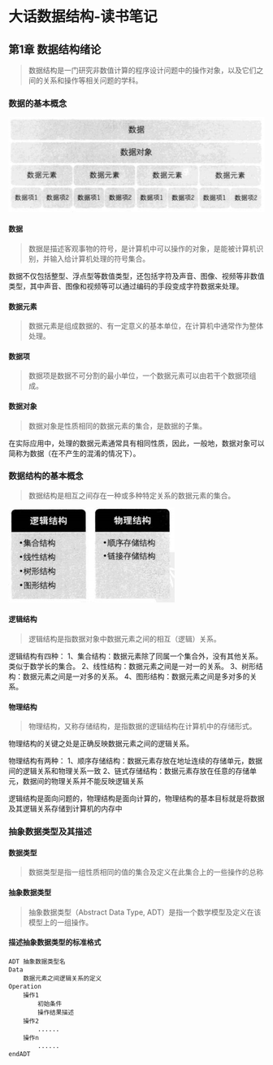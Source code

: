 # 大话数据结构-读书笔记

## 第1章 数据结构绪论

> 数据结构是一门研究非数值计算的程序设计问题中的操作对象，以及它们之间的关系和操作等相关问题的学科。

### 数据的基本概念

![数据的基本概念](数据的基本概念.PNG)

#### 数据
> 数据是描述客观事物的符号，是计算机中可以操作的对象，是能被计算机识别，并输入给计算机处理的符号集合。

数据不仅包括整型、浮点型等数值类型，还包括字符及声音、图像、视频等非数值类型，其中声音、图像和视频等可以通过编码的手段变成字符数据来处理。

#### 数据元素
> 数据元素是组成数据的、有一定意义的基本单位，在计算机中通常作为整体处理。

#### 数据项
> 数据项是数据不可分割的最小单位，一个数据元素可以由若干个数据项组成。

#### 数据对象
> 数据对象是性质相同的数据元素的集合，是数据的子集。

在实际应用中，处理的数据元素通常具有相同性质，因此，一般地，数据对象可以简称为数据（在不产生的混淆的情况下）。

### 数据结构的基本概念

> 数据结构是相互之间存在一种或多种特定关系的数据元素的集合。

![数据结构的基本概念](数据结构的基本概念.PNG)

#### 逻辑结构
> 逻辑结构是指数据对象中数据元素之间的相互（逻辑）关系。

逻辑结构有四种：
1、集合结构：数据元素除了同属一个集合外，没有其他关系。类似于数学长的集合。
2、线性结构：数据元素之间是一对一的关系。
3、树形结构：数据元素之间是一对多的关系。
4、图形结构：数据元素之间是多对多的关系。

#### 物理结构
> 物理结构，又称存储结构，是指数据的逻辑结构在计算机中的存储形式。

物理结构的关键之处是正确反映数据元素之间的逻辑关系。

物理结构有两种：
1、顺序存储结构：数据元素存放在地址连续的存储单元，数据间的逻辑关系和物理关系一致
2、链式存储结构：数据元素存放在任意的存储单元，数据间的物理关系并不能反映逻辑关系

逻辑结构是面向问题的，物理结构是面向计算的，物理结构的基本目标就是将数据及其逻辑关系存储到计算机的内存中

### 抽象数据类型及其描述

#### 数据类型
> 数据类型是指一组性质相同的值的集合及定义在此集合上的一些操作的总称

#### 抽象数据类型
> 抽象数据类型（Abstract Data Type, ADT）是指一个数学模型及定义在该模型上的一组操作。

#### 描述抽象数据类型的标准格式
```
ADT 抽象数据类型名
Data
    数据元素之间逻辑关系的定义
Operation
    操作1
        初始条件
        操作结果描述
    操作2
        ......
    操作n
        ......
endADT
```